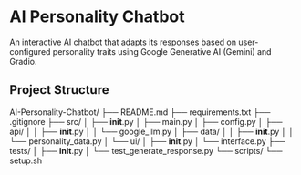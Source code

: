 # AI Personality Chatbot

An interactive AI chatbot that adapts its responses based on user-configured personality traits using Google Generative AI (Gemini) and Gradio.

## Project Structure

AI-Personality-Chatbot/
├── README.md
├── requirements.txt
├── .gitignore
├── src/
│   ├── __init__.py
│   ├── main.py
│   ├── config.py
│   ├── api/
│   │   ├── __init__.py
│   │   └── google_llm.py
│   ├── data/
│   │   ├── __init__.py
│   │   └── personality_data.py
│   └── ui/
│       ├── __init__.py
│       └── interface.py
├── tests/
│   ├── __init__.py
│   └── test_generate_response.py
└── scripts/
    └── setup.sh